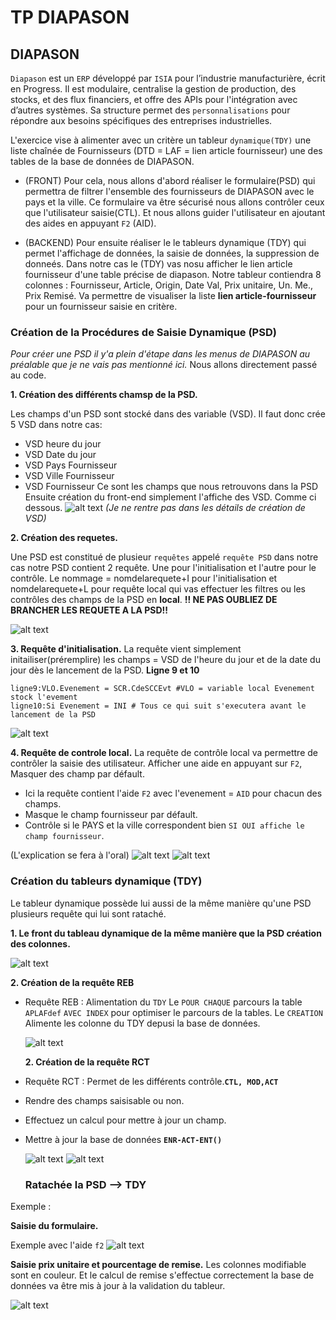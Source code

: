 # TP DIAPASON

## DIAPASON

`Diapason` est un `ERP` développé par `ISIA` pour l’industrie manufacturière, écrit en Progress. Il est modulaire, centralise la gestion de production, des stocks, et des flux financiers, et offre des APIs pour l'intégration avec d’autres systèmes. Sa structure permet des `personnalisations` pour répondre aux besoins spécifiques des entreprises industrielles.

L'exercice vise à alimenter avec un critère un tableur `dynamique(TDY)` une liste chaînée de Fournisseurs (DTD = LAF = lien article fournisseur) une des tables de la base de données de DIAPASON.

- (FRONT) Pour cela, nous allons d'abord réaliser le formulaire(PSD) qui permettra de filtrer l'ensemble des fournisseurs de DIAPASON avec le pays et la ville.
  Ce formulaire va être sécurisé nous allons contrôler ceux que l'utilisateur saisie(CTL). Et nous allons guider l'utilisateur en ajoutant des aides en appuyant `F2` (AID).

- (BACKEND) Pour ensuite réaliser le le tableurs dynamique (TDY) qui permet l'affichage de données, la saisie de données, la suppression de donneés.
  Dans notre cas le (TDY) vas nosu afficher le lien article fournisseur d'une table précise de diapason.
  Notre tableur contiendra 8 colonnes : Fournisseur, Article, Origin, Date Val, Prix unitaire, Un. Me., Prix Remisé.
  Va permettre de visualiser la liste **lien article-fournisseur** pour un fournisseur saisie en critère.

### Création de la Procédures de Saisie Dynamique (PSD)

_Pour créer une PSD il y'a plein d'étape dans les menus de DIAPASON au préalable que je ne vais pas mentionné ici._
Nous allons directement passé au code.

**1. Création des différents chamsp de la PSD.**

Les champs d'un PSD sont stocké dans des variable (VSD). Il faut donc crée 5 VSD dans notre cas:

- VSD heure du jour
- VSD Date du jour
- VSD Pays Fournisseur
- VSD Ville Fournisseur
- VSD Fournisseur
  Ce sont les champs que nous retrouvons dans la PSD
  Ensuite création du front-end simplement l'affiche des VSD. Comme ci dessous.
  ![alt text](img/imgform.png)
  _(Je ne rentre pas dans les détails de création de VSD)_

**2. Création des requetes.**

Une PSD est constitué de plusieur `requêtes` appelé `requête PSD` dans notre cas notre PSD contient 2 requête. Une pour l'initialisation et l'autre pour le contrôle. Le nommage = nomdelarequete+I pour l'initialisation et nomdelarequete+L pour requête local qui vas effectuer les filtres ou les contrôles des champs de la PSD en **local**.
**!! NE PAS OUBLIEZ DE BRANCHER LES REQUETE A LA PSD!!**

![alt text](img/imgrequete.png)

**3. Requête d'initialisation.**
La requête vient simplement initailiser(préremplire) les champs = VSD de l'heure du jour et de la date du jour dès le lancement de la PSD.
**Ligne 9 et 10**

```
ligne9:VLO.Evenement = SCR.CdeSCCEvt #VLO = variable local Evenement stock l'evement
ligne10:Si Evenement = INI # Tous ce qui suit s'executera avant le lancement de la PSD
```

![alt text](img/requeteI.png)

**4. Requête de controle local.**
La requête de contrôle local va permettre de contrôler la saisie des utilisateur. Afficher une aide en appuyant sur `F2`, Masquer des champ par défault.

- Ici la requête contient l'aide `F2` avec l'evenement = `AID` pour chacun des champs.
- Masque le champ fournisseur par défault.
- Contrôle si le PAYS et la ville correspondent bien `SI OUI affiche le champ fournisseur`.

(L'explication se fera à l'oral)
![alt text](img/requeteL1.png)
![alt text](img/requeteL2.png)

### Création du tableurs dynamique (TDY)

Le tableur dynamique possède lui aussi de la même manière qu'une PSD plusieurs requête qui lui sont rataché.

**1. Le front du tableau dynamique de la même manière que la PSD création des colonnes.**

![alt text](img/gestiondescol.png)

**2. Création de la requête REB**

- Requête REB : Alimentation du `TDY`
  Le `POUR CHAQUE` parcours la table `APLAFdef` `AVEC INDEX` pour optimiser le parcours de la tables.
  Le `CREATION` Alimente les colonne du TDY depusi la base de données.

  ![alt text](img/requeteREB.png)

  **2. Création de la requête RCT**

- Requête RCT : Permet de les différents contrôle.**`CTL, MOD,ACT`**
- Rendre des champs saisisable ou non.
- Effectuez un calcul pour mettre à jour un champ.
- Mettre à jour la base de données **`ENR-ACT-ENT()`**

  ![alt text](img/RCT1.png)
  ![alt text](img/RCT2.png)

  ### Ratachée la PSD --> TDY

Exemple :

**Saisie du formulaire.**

Exemple avec l'aide `f2`
![alt text](img/aidef2.png)

**Saisie prix unitaire et pourcentage de remise.**
Les colonnes modifiable sont en couleur.
Et le calcul de remise s'effectue correctement la base de données va être mis à jour à la validation du tableur.

![alt text](img/TDY.png)
